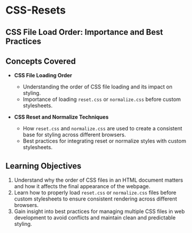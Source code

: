 # CSS-Resets

## CSS File Load Order: Importance and Best Practices

## Concepts Covered

- **CSS File Loading Order**

  - Understanding the order of CSS file loading and its impact on styling.
  - Importance of loading `reset.css` or `normalize.css` before custom stylesheets.

- **CSS Reset and Normalize Techniques**
  - How `reset.css` and `normalize.css` are used to create a consistent base for styling across different browsers.
  - Best practices for integrating reset or normalize styles with custom stylesheets.

## Learning Objectives

1. Understand why the order of CSS files in an HTML document matters and how it affects the final appearance of the webpage.
2. Learn how to properly load `reset.css` or `normalize.css` files before custom stylesheets to ensure consistent rendering across different browsers.
3. Gain insight into best practices for managing multiple CSS files in web development to avoid conflicts and maintain clean and predictable styling.
